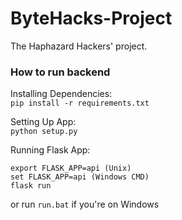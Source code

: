 # ByteHacks-Project
The Haphazard Hackers' project.

### How to run backend

Installing Dependencies:<br>
`pip install -r requirements.txt`

Setting Up App: <br>
`python setup.py`

Running Flask App:
```shell
export FLASK_APP=api (Unix)
set FLASK_APP=api (Windows CMD)
flask run
```

or run `run.bat` if you're on Windows
